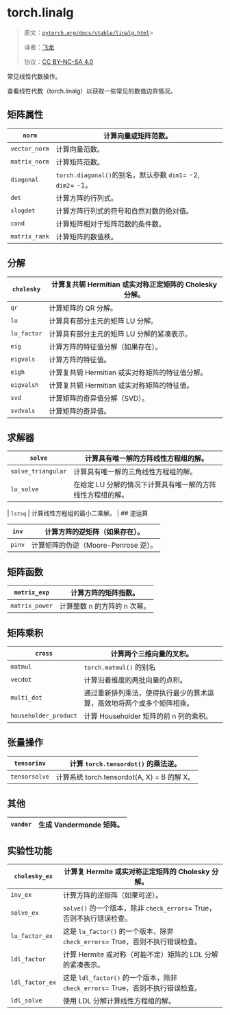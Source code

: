# torch.linalg

> 原文：[`pytorch.org/docs/stable/linalg.html`](https://pytorch.org/docs/stable/linalg.html)> 
>
> 译者：[飞龙](https://github.com/wizardforcel)
>
> 协议：[CC BY-NC-SA 4.0](http://creativecommons.org/licenses/by-nc-sa/4.0/)


常见线性代数操作。

查看线性代数（torch.linalg）以获取一些常见的数值边界情况。

## 矩阵属性

| `norm` | 计算向量或矩阵范数。 |
| --- | --- |
| `vector_norm` | 计算向量范数。 |
| `matrix_norm` | 计算矩阵范数。 |
| `diagonal` | `torch.diagonal()`的别名，默认参数 `dim1`= -2, `dim2`= -1。 |
| `det` | 计算方阵的行列式。 |
| `slogdet` | 计算方阵行列式的符号和自然对数的绝对值。 |
| `cond` | 计算矩阵相对于矩阵范数的条件数。 |
| `matrix_rank` | 计算矩阵的数值秩。 |

## 分解

| `cholesky` | 计算复共轭 Hermitian 或实对称正定矩阵的 Cholesky 分解。 |
| --- | --- |
| `qr` | 计算矩阵的 QR 分解。 |
| `lu` | 计算具有部分主元的矩阵 LU 分解。 |
| `lu_factor` | 计算具有部分主元的矩阵 LU 分解的紧凑表示。 |
| `eig` | 计算方阵的特征值分解（如果存在）。 |
| `eigvals` | 计算方阵的特征值。 |
| `eigh` | 计算复共轭 Hermitian 或实对称矩阵的特征值分解。 |
| `eigvalsh` | 计算复共轭 Hermitian 或实对称矩阵的特征值。 |
| `svd` | 计算矩阵的奇异值分解（SVD）。 |
| `svdvals` | 计算矩阵的奇异值。 |

## 求解器

| `solve` | 计算具有唯一解的方阵线性方程组的解。 |
| --- | --- |
| `solve_triangular` | 计算具有唯一解的三角线性方程组的解。 |
| `lu_solve` | 在给定 LU 分解的情况下计算具有唯一解的方阵线性方程组的解。 |

| `lstsq` | 计算线性方程组的最小二乘解。 |  ## 逆运算

| `inv` | 计算方阵的逆矩阵（如果存在）。 |
| --- | --- |
| `pinv` | 计算矩阵的伪逆（Moore-Penrose 逆）。 |

## 矩阵函数

| `matrix_exp` | 计算方阵的矩阵指数。 |
| --- | --- |
| `matrix_power` | 计算整数 n 的方阵的 n 次幂。 |

## 矩阵乘积

| `cross` | 计算两个三维向量的叉积。 |
| --- | --- |
| `matmul` | `torch.matmul()` 的别名 |
| `vecdot` | 计算沿着维度的两批向量的点积。 |
| `multi_dot` | 通过重新排列乘法，使得执行最少的算术运算，高效地将两个或多个矩阵相乘。 |
| `householder_product` | 计算 Householder 矩阵的前 n 列的乘积。 |

## 张量操作

| `tensorinv` | 计算 `torch.tensordot()` 的乘法逆。 |
| --- | --- |
| `tensorsolve` | 计算系统 torch.tensordot(A, X) = B 的解 X。 |

## 其他

| `vander` | 生成 Vandermonde 矩阵。 |
| --- | --- |

## 实验性功能

| `cholesky_ex` | 计算复 Hermite 或实对称正定矩阵的 Cholesky 分解。 |
| --- | --- |
| `inv_ex` | 计算方阵的逆矩阵（如果可逆）。 |
| `solve_ex` | `solve()` 的一个版本，除非 `check_errors`= True，否则不执行错误检查。 |
| `lu_factor_ex` | 这是 `lu_factor()` 的一个版本，除非 `check_errors`= True，否则不执行错误检查。 |
| `ldl_factor` | 计算 Hermite 或对称（可能不定）矩阵的 LDL 分解的紧凑表示。 |
| `ldl_factor_ex` | 这是 `ldl_factor()` 的一个版本，除非 `check_errors`= True，否则不执行错误检查。 |
| `ldl_solve` | 使用 LDL 分解计算线性方程组的解。 |
